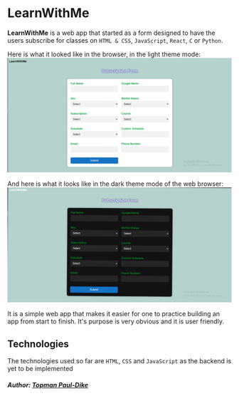 # LearnWithMe
**LearnWithMe** is a web app that started as a form designed to have the users subscribe for classes on `HTML & CSS`, `JavaScript`, `React`, `C` or `Python`.

Here is what it looked like in the browser, in the light theme mode:
![LearnWithMe-light_theme](https://github.com/tpauldike/rough_work/blob/main/screenshots/LearnWithMe.png)

And here is what it looks like in the dark theme mode of the web browser:
![LearnWithMe-dark_theme](https://github.com/tpauldike/rough_work/blob/main/screenshots/LearnWithMe(dark).png)

It is a simple web app that makes it easier for one to practice building an app from start to finish. It's purpose is very obvious and it is user friendly.

## Technologies
The technologies used so far are `HTML`, `CSS` and `JavaScript` as the backend is yet to be implemented

##### Author: [Topman Paul-Dike](https://github.com/tpauldike)
